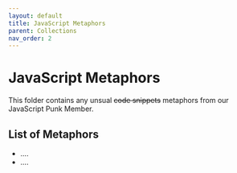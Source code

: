 ```yaml
---
layout: default
title: JavaScript Metaphors
parent: Collections
nav_order: 2
---
```

# JavaScript Metaphors

This folder contains any unsual ~~code snippets~~ metaphors from our JavaScript Punk Member.

## List of Metaphors
- ....
- ....